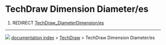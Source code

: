 # TechDraw Dimension Diameter/es
1.  REDIRECT [TechDraw\_DiameterDimension/es](TechDraw_DiameterDimension/es.md)



---
![](images/Right_arrow.png) [documentation index](../README.md) > [TechDraw](TechDraw_Workbench.md) > TechDraw Dimension Diameter/es
